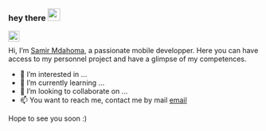 ### hey there <img src="https://media.giphy.com/media/hvRJCLFzcasrR4ia7z/giphy.gif" width="25px">
<a href="https://www.linkedin.com/in/samirmdahoma/">
  <img align="left" alt="Abhishek's LinkedIN" width="22px" src="https://raw.githubusercontent.com/peterthehan/peterthehan/master/assets/linkedin.svg" />
</a>

<br/>

Hi, I’m [Samir Mdahoma](https://www.samirmdahoma.fr/), a passionate mobile developper. Here you can have access to my personnel project and have a glimpse of my competences.
- 👀 I’m interested in ...
- 🌱 I’m currently learning ...
- 💞️ I’m looking to collaborate on ...
- 📫 You want to reach me, contact me by mail [email](mailto:samir.mdahoma@gmail.com)

Hope to see you soon :)

<!---
SamirMda/SamirMda is a ✨ special ✨ repository because its `README.md` (this file) appears on your GitHub profile.
You can click the Preview link to take a look at your changes.
--->

